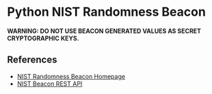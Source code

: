 # Python NIST Randomness Beacon

**WARNING: DO NOT USE BEACON GENERATED VALUES AS SECRET CRYPTOGRAPHIC KEYS.**

## References

* [NIST Randomness Beacon Homepage](https://beacon.nist.gov/home)
* [NIST Beacon REST API](https://beacon.nist.gov/record/0.1/beacon-0.1.0.xsd)
